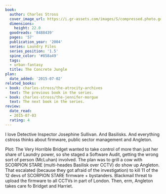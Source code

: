```yaml
---
book:
  author: Charles Stross
  cover_image_url: https://i.gr-assets.com/images/S/compressed.photo.goodreads.com/books/1575744653l/8488439._SX98_.jpg
  dimensions:
    height: 22.0
  goodreads: '8488439'
  pages: '57'
  publication_year: '2004'
  series: Laundry Files
  series_position: '1.5'
  spine_color: '#858a49'
  tags:
  - urban-fantasy
  title: The Concrete Jungle
plan:
  date_added: '2015-07-02'
related_books:
- book: charles-stross/the-atrocity-archives
  text: The previous book in the series.
- book: charles-stross/the-jennifer-morgue
  text: The next book in the series.
review:
  date_read:
  - 2015-07-03
  rating: 4
---
```


I love Detective Inspector Josephine Sullivan. And Basilisks. And everything cstross thinks about firmware, public sector management and Angleton.

Plot: The Very Horrible Bridget wanted to take control of more than just her share of Laundry power, so she staged a Software Audit, getting the wrong sort of person (McLuhan) involved. The plan was to grill a cow with SCORPION STARE (multi-heades Basilisk over CCTV) do show up Angleton. That escalated (because they got afraid of the investigation) to kill 11 of the 12 devs of SCORPION STARE firmware + bystanders. Blackmail threat to upload the firmware to all CCTVs in part of London. Then, erm, Angleton takes care fo Bridget and Harriet.

